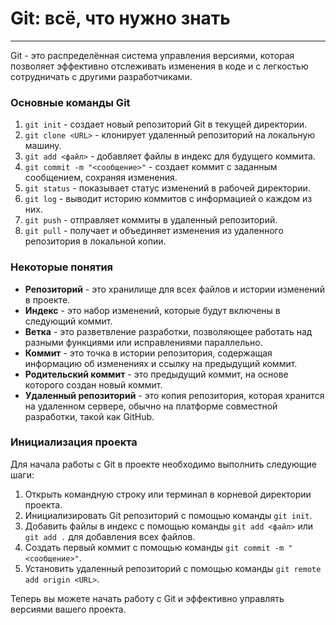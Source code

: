 # Git: всё, что нужно знать

---

Git - это распределённая система управления версиями, которая позволяет эффективно отслеживать изменения в коде и с легкостью сотрудничать с другими разработчиками.

### Основные команды Git

1. `git init` - создает новый репозиторий Git в текущей директории.
2. `git clone <URL>` - клонирует удаленный репозиторий на локальную машину.
3. `git add <файл>` - добавляет файлы в индекс для будущего коммита.
4. `git commit -m "<сообщение>"` - создает коммит с заданным сообщением, сохраняя изменения.
5. `git status` - показывает статус изменений в рабочей директории.
6. `git log` - выводит историю коммитов с информацией о каждом из них.
7. `git push` - отправляет коммиты в удаленный репозиторий.
8. `git pull` - получает и объединяет изменения из удаленного репозитория в локальной копии.

### Некоторые понятия

- **Репозиторий** - это хранилище для всех файлов и истории изменений в проекте.
- **Индекс** - это набор изменений, которые будут включены в следующий коммит.
- **Ветка** - это разветвление разработки, позволяющее работать над разными функциями или исправлениями параллельно.
- **Коммит** - это точка в истории репозитория, содержащая информацию об изменениях и ссылку на предыдущий коммит.
- **Родительский коммит** - это предыдущий коммит, на основе которого создан новый коммит.
- **Удаленный репозиторий** - это копия репозитория, которая хранится на удаленном сервере, обычно на платформе совместной разработки, такой как GitHub.

### Инициализация проекта

Для начала работы с Git в проекте необходимо выполнить следующие шаги:

1. Открыть командную строку или терминал в корневой директории проекта.
2. Инициализировать Git репозиторий с помощью команды `git init`.
3. Добавить файлы в индекс с помощью команды `git add <файл>` или `git add .` для добавления всех файлов.
4. Создать первый коммит с помощью команды `git commit -m "<сообщение>"`.
5. Установить удаленный репозиторий с помощью команды `git remote add origin <URL>`.

Теперь вы можете начать работу с Git и эффективно управлять версиями вашего проекта.